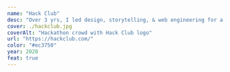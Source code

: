 ```yaml
---
name: "Hack Club"
desc: "Over 3 yrs, I led design, storytelling, & web engineering for a nonprofit teaching high schoolers globally to code."
cover: ./hackclub.jpg
coverAlt: "Hackathon crowd with Hack Club logo"
url: "https://hackclub.com/"
color: "#ec3750"
year: 2020
feat: true
---
```

